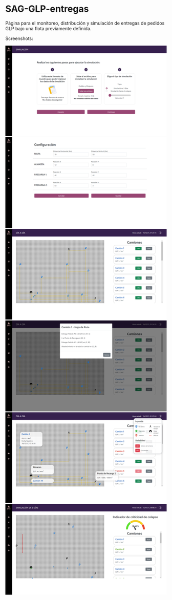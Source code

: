 # SAG-GLP-entregas
Página para el monitoreo, distribución y simulación de entregas de pedidos GLP bajo una flota previamente definida.

Screenshots:

![1](1.png)
![2](2.png)
![3](3.png)
![4](4.png)
![5](5.png)
![6](6.png)
